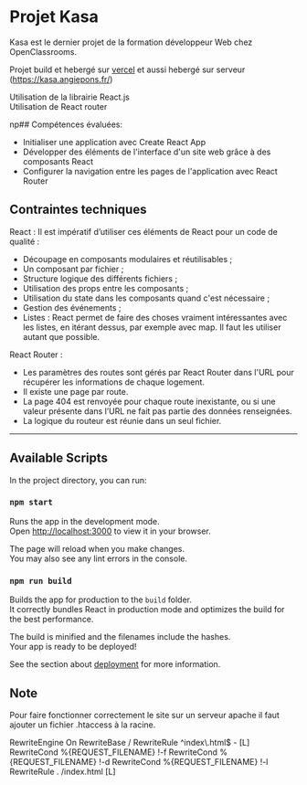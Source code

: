 # Projet Kasa

Kasa est le dernier projet de la formation développeur Web chez OpenClassrooms.

Projet build et hebergé sur [vercel](https://kasa-p7-open-classrooms.vercel.app/) et aussi hebergé sur serveur (https://kasa.angiepons.fr/)

Utilisation de la librairie React.js  
Utilisation de React router

np## Compétences évaluées:

- Initialiser une application avec Create React App
- Développer des éléments de l'interface d'un site web grâce à des composants React
- Configurer la navigation entre les pages de l'application avec React Router

## Contraintes techniques

React :
Il est impératif d’utiliser ces éléments de React pour un code de qualité :

- Découpage en composants modulaires et réutilisables ;
- Un composant par fichier ;
- Structure logique des différents fichiers ;
- Utilisation des props entre les composants ;
- Utilisation du state dans les composants quand c'est nécessaire ;
- Gestion des événements ;
- Listes : React permet de faire des choses vraiment intéressantes avec
  les listes, en itérant dessus, par exemple avec map. Il faut les utiliser
  autant que possible.

React Router :

- Les paramètres des routes sont gérés par React Router dans l'URL
  pour récupérer les informations de chaque logement.
- Il existe une page par route.
- La page 404 est renvoyée pour chaque route inexistante, ou si une
  valeur présente dans l’URL ne fait pas partie des données
  renseignées.
- La logique du routeur est réunie dans un seul fichier.

---

## Available Scripts

In the project directory, you can run:

### `npm start`

Runs the app in the development mode.\
Open [http://localhost:3000](http://localhost:3000) to view it in your browser.

The page will reload when you make changes.\
You may also see any lint errors in the console.

### `npm run build`

Builds the app for production to the `build` folder.\
It correctly bundles React in production mode and optimizes the build for the best performance.

The build is minified and the filenames include the hashes.\
Your app is ready to be deployed!

See the section about [deployment](https://facebook.github.io/create-react-app/docs/deployment) for more information.

## Note

Pour faire fonctionner correctement le site sur un serveur apache il faut ajouter un fichier .htaccess à la racine.

<IfModule mod_rewrite.c>
  RewriteEngine On
  RewriteBase /
  RewriteRule ^index\.html$ - [L]
  RewriteCond %{REQUEST_FILENAME} !-f
  RewriteCond %{REQUEST_FILENAME} !-d
  RewriteCond %{REQUEST_FILENAME} !-l
  RewriteRule . /index.html [L]
</IfModule>
